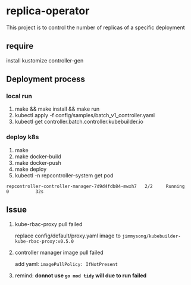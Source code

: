 # replica-operator

This project is to control the number of replicas of a specific deployment

## require

install kustomize controller-gen

## Deployment process

### local run

1. make && make install && make run
2. kubectl apply -f config/samples/batch_v1_controller.yaml
3. kubectl get controller.batch.controller.kubebuilder.io

### deploy k8s

1. make
2. make docker-build
3. make docker-push
4. make deploy
5. kubectl -n repcontroller-system get pod
```
repcontroller-controller-manager-7d9d4fdb84-mwxh7   2/2     Running   0          32s
```

## Issue

1. kube-rbac-proxy pull failed

    replace config/default/proxy.yaml image to `jimmysong/kubebuilder-kube-rbac-proxy:v0.5.0`

2. controller manager image pull failed

    add yaml: `imagePullPolicy: IfNotPresent`

3. remind: **donnot use `go mod tidy` will due to run failed**
